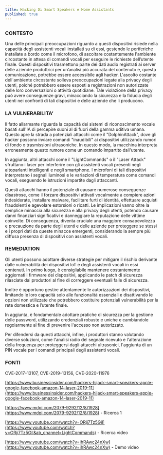 ```yaml
---
title: Hacking Di Smart Speakers e Home Assistants
published: true
---
```

##

### CONTESTO

Una delle principali preoccupazioni riguardo a questi dispositivi risiede nella capacità degli assistenti vocali installati su di essi, gestendo le periferiche installate a bordo come il microfono, di ascoltare costantemente l'ambiente circostante in attesa di comandi vocali per eseguire le richieste dell’utente finale. Questi dispositivi trasmettono parte dei dati audio registrati ai server delle aziende produttrici per un’analisi più accurata del contenuto e, questa comunicazione, potrebbe essere accessibile agli hacker. L'ascolto costante dell'ambiente circostante solleva preoccupazioni legate alla privacy degli utenti, poiché potrebbero essere esposti a registrazioni non autorizzate delle loro conversazioni o attività quotidiane. Tale violazione della privacy può avere conseguenze gravi, minacciando la sicurezza e la fiducia degli utenti nei confronti di tali dispositivi e delle aziende che li producono.

### LA VULNERABILITA’

Il fatto allarmante riguarda la capacità dei sistemi di riconoscimento vocale basati sull'IA di percepire suoni al di fuori della gamma uditiva umana. Questo apre la strada a potenziali attacchi come il "DolphinAttack", dove gli hacker possono inviare comandi "inaudibili" ai dispositivi utilizzando rumori di fondo o trasmissioni ultrasoniche. In questo modo, la macchina interpreta erroneamente questo rumore come un comando impartito dall'utente.

In aggiunta, altri attacchi come il "LightCommands" o il "Laser Attack" sfruttano i laser per interferire con gli assistenti vocali presenti negli altoparlanti intelligenti e negli smartphone. I microfoni di tali dispositivi interpretano i segnali luminosi e le variazioni di temperatura come comandi vocali, eseguendo le istruzioni impartite dagli attaccanti.

Questi attacchi hanno il potenziale di causare numerose conseguenze disastrose, come il forzare dispositivi attivati vocalmente a compiere azioni indesiderate, installare malware, facilitare furti di identità, effettuare acquisti fraudolenti e agevolare estorsioni o ricatti. Le implicazioni vanno oltre la semplice minaccia alla sicurezza e alla privacy degli utenti, potendo causare danni finanziari significativi e danneggiare la reputazione delle vittime coinvolte. Di conseguenza, diventa cruciale una maggiore consapevolezza e precauzione da parte degli utenti e delle aziende per proteggere se stessi e i propri dati da queste minacce emergenti, considerando la sempre più diffusa presenza di dispositivi con assistenti vocali.

### REMEDIATION

Gli utenti possono adottare diverse strategie per mitigare il rischio derivante dalle vulnerabilità dei dispositivi IoT e degli assistenti vocali in essi contenuti. In primo luogo, è consigliabile mantenere costantemente aggiornati i firmware dei dispositivi, applicando le patch di sicurezza rilasciate dai produttori al fine di correggere eventuali falle di sicurezza.

Inoltre è opportuno gestire attentamente le autorizzazioni dei dispositivi, limitando le loro capacità solo alle funzionalità essenziali e disattivando le opzioni non utilizzate che potrebbero costituire potenziali vulnerabilità per la rete domestica e l’utente finale.

In aggiunta, è fondamentale adottare pratiche di sicurezza per la gestione delle password, utilizzando credenziali robuste e uniche e cambiandole regolarmente al fine di prevenire l'accesso non autorizzato.

Per difendersi da questi attacchi, infine, i produttori stanno valutando diverse soluzioni, come l'analisi radio del segnale ricevuto e l'alterazione della frequenza per proteggersi dagli attacchi ultrasonici, l'aggiunta di un PIN vocale per i comandi principali degli assistenti vocali.

### FONTI

CVE-2017-13107, CVE-2019-13156, CVE-2020-11976

[https://www.businessinsider.com/hackers-hijack-smart-speakers-apple-google-facebook-amazon-14-laser-2019-11](https://www.businessinsider.com/hackers-hijack-smart-speakers-apple-google-facebook-amazon-14-laser-2019-11)

[https://www.mdpi.com/2079-9292/12/8/1928](https://www.mdpi.com/2079-9292/12/8/1928) - Ricerca 1 

[https://www.youtube.com/watch?v=ORji7Tz5GiI](https://www.youtube.com/watch?v=ORji7Tz5GiI&ab_channel=LightCommands) - Ricerca video

[https://www.youtube.com/watch?v=ihRAwc24nXw](https://www.youtube.com/watch?v=ihRAwc24nXw) - Demo video
